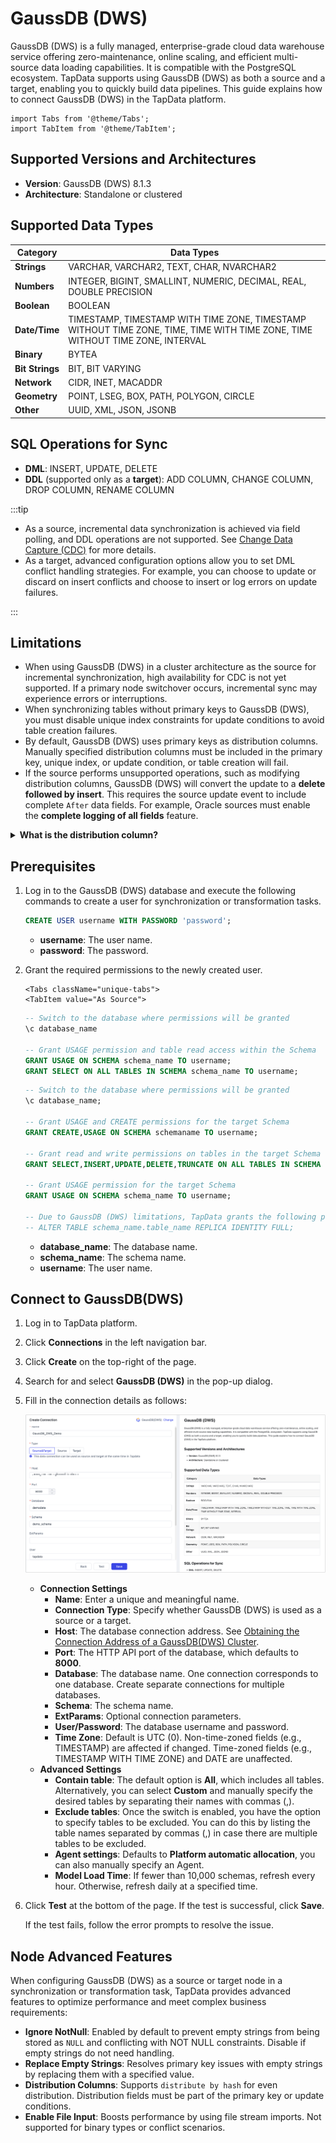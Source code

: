 # GaussDB (DWS)



GaussDB (DWS) is a fully managed, enterprise-grade cloud data warehouse service offering zero-maintenance, online scaling, and efficient multi-source data loading capabilities. It is compatible with the PostgreSQL ecosystem. TapData supports using GaussDB (DWS) as both a source and a target, enabling you to quickly build data pipelines. This guide explains how to connect GaussDB (DWS) in the TapData platform.

```mdx-code-block
import Tabs from '@theme/Tabs';
import TabItem from '@theme/TabItem';
```

## Supported Versions and Architectures

- **Version**: GaussDB (DWS) 8.1.3
- **Architecture**: Standalone or clustered

## Supported Data Types

| **Category**    | **Data Types**                                               |
| --------------- | ------------------------------------------------------------ |
| **Strings**     | VARCHAR, VARCHAR2, TEXT, CHAR, NVARCHAR2                     |
| **Numbers**     | INTEGER, BIGINT, SMALLINT, NUMERIC, DECIMAL, REAL, DOUBLE PRECISION |
| **Boolean**     | BOOLEAN                                                      |
| **Date/Time**   | TIMESTAMP, TIMESTAMP WITH TIME ZONE, TIMESTAMP WITHOUT TIME ZONE, TIME, TIME WITH TIME ZONE, TIME WITHOUT TIME ZONE, INTERVAL |
| **Binary**      | BYTEA                                                        |
| **Bit Strings** | BIT, BIT VARYING                                             |
| **Network**     | CIDR, INET, MACADDR                                          |
| **Geometry**    | POINT, LSEG, BOX, PATH, POLYGON, CIRCLE                      |
| **Other**       | UUID, XML, JSON, JSONB                                       |

## SQL Operations for Sync

* **DML**: INSERT, UPDATE, DELETE
* **DDL** (supported only as a **target**): ADD COLUMN, CHANGE COLUMN, DROP COLUMN, RENAME COLUMN

:::tip

* As a source, incremental data synchronization is achieved via field polling, and DDL operations are not supported. See [Change Data Capture (CDC)](../../introduction/change-data-capture-mechanism.md) for more details.
* As a target, advanced configuration options allow you to set DML conflict handling strategies. For example, you can choose to update or discard on insert conflicts and choose to insert or log errors on update failures.

:::

## Limitations

- When using GaussDB (DWS) in a cluster architecture as the source for incremental synchronization, high availability for CDC is not yet supported. If a primary node switchover occurs, incremental sync may experience errors or interruptions.
- When synchronizing tables without primary keys to GaussDB (DWS), you must disable unique index constraints for update conditions to avoid table creation failures.
- By default, GaussDB (DWS) uses primary keys as distribution columns. Manually specified distribution columns must be included in the primary key, unique index, or update condition, or table creation will fail.
- If the source performs unsupported operations, such as modifying distribution columns, GaussDB (DWS) will convert the update to a **delete followed by insert**. This requires the source update event to include complete `After` data fields. For example, Oracle sources must enable the **complete logging of all fields** feature.


<details>
<summary><b>What is the distribution column?</b></summary>

In GaussDB (DWS), distribution columns determine how data is distributed across nodes in a distributed table, impacting query performance. For more details, see [Best Practices for Choosing Distribution Columns](https://support.huaweicloud.com/intl/en-us/performance-dws/dws_10_0042.html).

</details>


## Prerequisites

1. Log in to the GaussDB (DWS) database and execute the following commands to create a user for synchronization or transformation tasks.

   ```sql
   CREATE USER username WITH PASSWORD 'password';
   ```

   - **username**: The user name.
   - **password**: The password.

2. Grant the required permissions to the newly created user.

   ```mdx-code-block
   <Tabs className="unique-tabs">
   <TabItem value="As Source">
   ```

   ```sql
   -- Switch to the database where permissions will be granted
   \c database_name
   
   -- Grant USAGE permission and table read access within the Schema
   GRANT USAGE ON SCHEMA schema_name TO username;
   GRANT SELECT ON ALL TABLES IN SCHEMA schema_name TO username;
   ```

   </TabItem>

   <TabItem value="As Target">

   ```sql
   -- Switch to the database where permissions will be granted
   \c database_name;
   
   -- Grant USAGE and CREATE permissions for the target Schema
   GRANT CREATE,USAGE ON SCHEMA schemaname TO username;
   
   -- Grant read and write permissions on tables in the target Schema
   GRANT SELECT,INSERT,UPDATE,DELETE,TRUNCATE ON ALL TABLES IN SCHEMA schemaname TO username;
   
   -- Grant USAGE permission for the target Schema
   GRANT USAGE ON SCHEMA schema_name TO username;
   
   -- Due to GaussDB (DWS) limitations, TapData grants the following permissions for tables without primary keys to ensure updates and deletions work correctly
   -- ALTER TABLE schema_name.table_name REPLICA IDENTITY FULL;  
   ```

   </TabItem>
   </Tabs>

   - **database_name**: The database name.
   - **schema_name**: The schema name.
   - **username**: The user name.

## Connect to GaussDB(DWS)

1. Log in to TapData platform.

2. Click **Connections** in the left navigation bar.

3. Click **Create** on the top-right of the page.

4. Search for and select **GaussDB (DWS)** in the pop-up dialog.

5. Fill in the connection details as follows:

   ![Connecting GaussDB](../../images/connect_gaussdb.png)

   - **Connection Settings**
     - **Name**: Enter a unique and meaningful name.
     - **Connection Type**: Specify whether GaussDB (DWS) is used as a source or a target.
     - **Host**: The database connection address. See [Obtaining the Connection Address of a GaussDB(DWS) Cluster](https://support.huaweicloud.com/intl/en-us/mgtg-dws/dws_01_0033.html).
     - **Port**: The HTTP API port of the database, which defaults to **8000**. 
     - **Database**: The database name. One connection corresponds to one database. Create separate connections for multiple databases.
     - **Schema**: The schema name.
     - **ExtParams**: Optional connection parameters.
     - **User/Password**: The database username and password.
     - **Time Zone**: Default is UTC (0). Non-time-zoned fields (e.g., TIMESTAMP) are affected if changed. Time-zoned fields (e.g., TIMESTAMP WITH TIME ZONE) and DATE are unaffected.
   - **Advanced Settings**
     - **Contain table**: The default option is **All**, which includes all tables. Alternatively, you can select **Custom** and manually specify the desired tables by separating their names with commas (,).
      - **Exclude tables**: Once the switch is enabled, you have the option to specify tables to be excluded. You can do this by listing the table names separated by commas (,) in case there are multiple tables to be excluded.
      - **Agent settings**: Defaults to **Platform automatic allocation**, you can also manually specify an Agent.
     - **Model Load Time**: If fewer than 10,000 schemas, refresh every hour. Otherwise, refresh daily at a specified time.

6. Click **Test** at the bottom of the page. If the test is successful, click **Save**.

   If the test fails, follow the error prompts to resolve the issue.

## Node Advanced Features

When configuring GaussDB (DWS) as a source or target node in a synchronization or transformation task, TapData provides advanced features to optimize performance and meet complex business requirements:

- **Ignore NotNull**: Enabled by default to prevent empty strings from being stored as `NULL` and conflicting with NOT NULL constraints. Disable if empty strings do not need handling.
- **Replace Empty Strings**: Resolves primary key issues with empty strings by replacing them with a specified value.
- **Distribution Columns**: Supports `distribute by hash` for even distribution. Distribution fields must be part of the primary key or update conditions.
- **Enable File Input**: Boosts performance by using file stream imports. Not supported for binary types or conflict scenarios.
